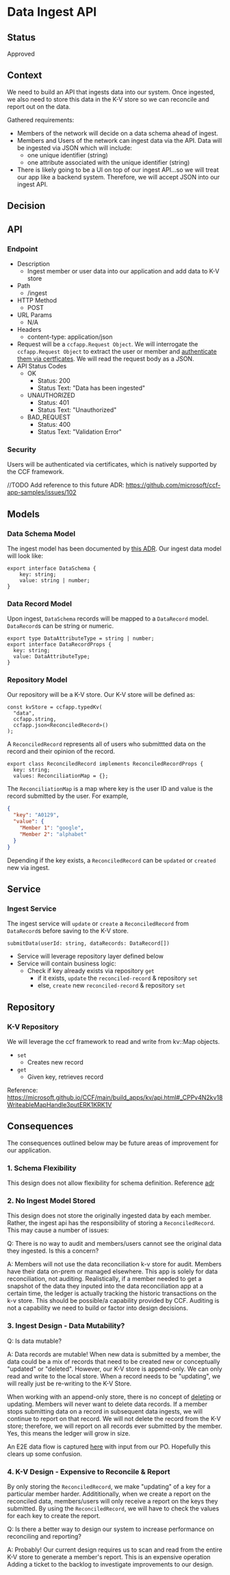 # Data Ingest API

## Status

Approved

## Context

We need to build an API that ingests data into our system. Once ingested, we also need to store this data in the K-V store so we can reconcile and report out on the data.

Gathered requirements:

- Members of the network will decide on a data schema ahead of ingest.
- Members and Users of the network can ingest data via the API. Data will be ingested via JSON which will include:
  - one unique identifier (string)
  - one attribute associated with the unique identifier (string)
- There is likely going to be a UI on top of our ingest API...so we will treat our app like a backend system. Therefore, we will accept JSON into our ingest API.

## Decision

## API

### Endpoint

- Description
  - Ingest member or user data into our application and add data to K-V store
- Path
  - /ingest
- HTTP Method
  - POST
- URL Params
  - N/A
- Headers
  - content-type: application/json
- Request will be a `ccfapp.Request Object`. We will interrogate the `ccfapp.Request Object` to extract the user or member and [authenticate them via certficates](#security). We will read the request body as a JSON.
- API Status Codes
  - OK
    - Status: 200
    - Status Text: "Data has been ingested"
  - UNAUTHORIZED
    - Status: 401
    - Status Text: "Unauthorized"
  - BAD_REQUEST
    - Status: 400
    - Status Text: "Validation Error"

### Security

Users will be authenticated via certificates, which is natively supported by the CCF framework.

//TODO Add reference to this future ADR: https://github.com/microsoft/ccf-app-samples/issues/102

## Models

### Data Schema Model

The ingest model has been documented by [this ADR](./02-data-schema-strategy.md#option3-defining-data-schema-via-deployment). Our ingest data model will look like:

```
export interface DataSchema {
    key: string;
    value: string | number;
}
```

### Data Record Model

Upon ingest, `DataSchema` records will be mapped to a `DataRecord` model. `DataRecord`s can be string or numeric.

```
export type DataAttributeType = string | number;
export interface DataRecordProps {
  key: string;
  value: DataAttributeType;
}
```

### Repository Model

Our repository will be a K-V store. Our K-V store will be defined as:

```
const kvStore = ccfapp.typedKv(
  "data",
  ccfapp.string,
  ccfapp.json<ReconciledRecord>()
);
```

A `ReconciledRecord` represents all of users who submittted data on the record and their opinion of the record.

```
export class ReconciledRecord implements ReconciledRecordProps {
  key: string;
  values: ReconciliationMap = {};
```

The `ReconciliationMap` is a map where key is the user ID and value is the record submitted by the user. For example,

```json
{
  "key": "A0129",
  "value": {
    "Member 1": "google",
    "Member 2": "alphabet"
  }
}
```

Depending if the key exists, a `ReconciledRecord` can be `updated` or `created` new via ingest.

## Service

### Ingest Service

The ingest service will `update` or `create` a `ReconciledRecord` from `DataRecord`s before saving to the K-V store.

```
submitData(userId: string, dataRecords: DataRecord[])
```

- Service will leverage repository layer defined below
- Service will contain business logic:
  - Check if key already exists via repository `get`
    - if it exists, `update` the `reconciled-record` & repository `set`
    - else, `create` new `reconciled-record` & repository `set`

## Repository

### K-V Repository

We will leverage the ccf framework to read and write from kv::Map objects.

- `set`
  - Creates new record
- `get`
  - Given key, retrieves record

Reference: https://microsoft.github.io/CCF/main/build_apps/kv/api.html#_CPPv4N2kv18WriteableMapHandle3putERK1KRK1V

## Consequences

The consequences outlined below may be future areas of improvement for our application.

### 1. Schema Flexibility

This design does not allow flexibility for schema definition. Reference [adr](./02-data-schema-strategy.md#option3-defining-data-schema-via-deployment)

### 2. No Ingest Model Stored

This design does not store the originally ingested data by each member. Rather, the ingest api has the responsibility of storing a `ReconciledRecord`. This may cause a number of issues:

Q: There is no way to audit and members/users cannot see the original data they ingested. Is this a concern?

A: Members will not use the data reconciliation k-v store for audit. Members have their data on-prem or managed elsewhere. This app is solely for data reconciliation, not auditing. Realistically, if a member needed to get a snapshot of the data they inputed into the data reconciliation app at a certain time, the ledger is actually tracking the historic transactions on the k-v store. This should be possible/a capability provided by CCF. Auditing is not a capability we need to build or factor into design decisions.

### 3. Ingest Design - Data Mutability?

Q: Is data mutable?

A: Data records are mutable! When new data is submitted by a member, the data could be a mix of records that need to be created new or conceptually "updated" or "deleted". However, our K-V store is append-only. We can only read and write to the local store. When a record needs to be "updating", we will really just be re-writing to the K-V Store.

When working with an append-only store, there is no concept of [deleting](https://microsoft.github.io/CCF/main/build_apps/kv/kv_how_to.html#removing-a-key) or updating. Members will never want to delete data records. If a member stops submitting data on a record in subsequent data ingests, we will continue to report on that record. We will not delete the record from the K-V store; therefore, we will report on all records ever submitted by the member. Yes, this means the ledger will grow in size.

An E2E data flow is captured [here](../images/data_recon_sample.png) with input from our PO. Hopefully this clears up some confusion.

### 4. K-V Design - Expensive to Reconcile & Report

By only storing the `ReconciledRecord`, we make "updating" of a key for a particular member harder. Addititionally, when we create a report on the reconciled data, members/users will only receive a report on the keys they submitted. By using the `ReconciledRecord`, we will have to check the values for each key to create the report.

Q: Is there a better way to design our system to increase performance on reconciling and reporting?

A: Probably! Our current design requires us to scan and read from the entire K-V store to generate a member's report. This is an expensive operation Adding a ticket to the backlog to investigate improvements to our design.
